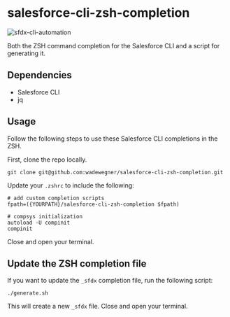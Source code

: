 # salesforce-cli-zsh-completion

![sfdx-cli-automation](https://user-images.githubusercontent.com/746259/34641780-083a2224-f2be-11e7-840a-55833e674ef0.gif)

Both the ZSH command completion for the Salesforce CLI and a script for generating it.

## Dependencies

- Salesforce CLI
- jq

## Usage

Follow the following steps to use these Salesforce CLI completions in the ZSH.

First, clone the repo locally.

```
git clone git@github.com:wadewegner/salesforce-cli-zsh-completion.git
```

Update your `.zshrc` to include the following:

```
# add custom completion scripts
fpath=({YOURPATH}/salesforce-cli-zsh-completion $fpath)

# compsys initialization
autoload -U compinit
compinit
```

Close and open your terminal.

## Update the ZSH completion file

If you want to update the `_sfdx` completion file, run the following script:

```
./generate.sh
```

This will create a new `_sfdx` file. Close and open your terminal.
